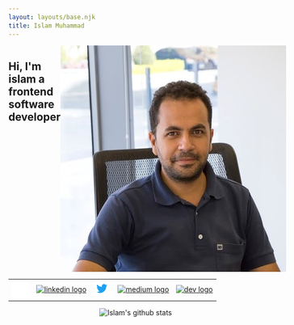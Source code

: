 ```yaml
---
layout: layouts/base.njk
title: Islam Muhammad
---
```


<div style="display: flex;">
    <h2>Hi, I'm islam a frontend software developer</h2>
    <img src="./img/my-avatar.jpg" alt="my photo" class="my-avatar">
</div>

<table class="center">
    <tr>
        <td>
            <a href="https://github.com/IMM9O">
              <img src="https://raw.githubusercontent.com/Delta456/Delta456/master/img/github.png" alt="github logo" width="34">
            </a>
        </td>
        <td>
            <a href="https://www.linkedin.com/in/islam-muhammad/">
              <img src="https://gfx4arab.com/wp-content/uploads/2020/06/linkedin-icon-2.svg" alt="linkedin logo" width="34">
            </a>
        </td>
        <td>
            <a href="https://twitter.com/IMM9OO">
              <img src="https://raw.githubusercontent.com/Delta456/Delta456/master/img/twitter.png" alt="twitter logo" width="34">
            </a>
        </td>
        <td>
            <a href="https://medium.com/@IMM9O">
              <img src="https://img.uxfree.com/wp-content/uploads/2017/03/medium-icon-white-on-black.png" alt="medium logo" width="54">
            </a>
        </td>
        <td>
            <a href="https://dev.to/imm9o">
              <img src="https://cdn4.iconfinder.com/data/icons/logos-and-brands-1/512/84_Dev_logo_logos-512.png" alt="dev logo" width="34">
            </a>
        </td>
    </tr>
<table>


<div align="center">

![Islam's github stats](https://github-readme-stats.vercel.app/api?username=IMM9O)

</div>
